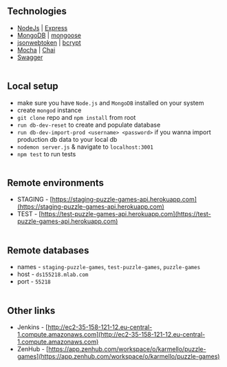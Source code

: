 ## Technologies
* [NodeJs](https://nodejs.org) | [Express](https://expressjs.com)
* [MongoDB](https://www.mongodb.com) | [mongoose](http://mongoosejs.com)
* [jsonwebtoken](https://www.npmjs.com/package/jsonwebtoken) | [bcrypt](https://www.npmjs.com/package/bcrypt-nodejs)
* [Mocha](https://mochajs.org) | [Chai](http://chaijs.com)
* [Swagger](https://swagger.io)
<br /><br />
## Local setup
* make sure you have `Node.js` and `MongoDB` installed on your system
* create `mongod` instance
* `git clone` repo and `npm install` from root
* `run db-dev-reset` to create and populate database
* `run db-dev-import-prod <username> <password>` if you wanna import production db data to your local db
* `nodemon server.js` & navigate to `localhost:3001`
* `npm test` to run tests
<br /><br />
## Remote environments
* STAGING - [https://staging-puzzle-games-api.herokuapp.com](https://staging-puzzle-games-api.herokuapp.com)
* TEST - [https://test-puzzle-games-api.herokuapp.com](https://test-puzzle-games-api.herokuapp.com)
<br /><br />
## Remote databases
* names - `staging-puzzle-games`, `test-puzzle-games`, `puzzle-games`
* host - `ds155218.mlab.com`
* port - `55218`
<br /><br />
## Other links
* Jenkins - [http://ec2-35-158-121-12.eu-central-1.compute.amazonaws.com](http://ec2-35-158-121-12.eu-central-1.compute.amazonaws.com)
* ZenHub - [https://app.zenhub.com/workspace/o/karmello/puzzle-games](https://app.zenhub.com/workspace/o/karmello/puzzle-games)
